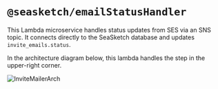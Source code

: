# `@seasketch/emailStatusHandler`

This Lambda microservice handles status updates from SES via an SNS topic. It connects directly to the SeaSketch database and updates `invite_emails.status`.

In the architecture diagram below, this lambda handles the step in the upper-right corner.

![InviteMailerArch](https://user-images.githubusercontent.com/511063/120561722-ec8d9580-c3b9-11eb-80de-15ddd9a1e594.png)
